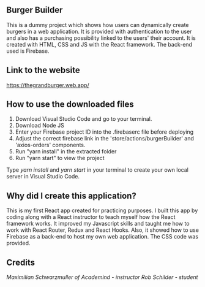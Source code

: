 ## Burger Builder

This is a dummy project which shows how users can dynamically create burgers in a web application. It is provided with authentication to the user and also has a purchasing possibility linked to the users' their account. It is created with HTML, CSS and JS with the React framework. The back-end used is Firebase.


## Link to the website

https://thegrandburger.web.app/

## How to use the downloaded files

1) Download Visual Studio Code and go to your terminal.
2) Download Node JS
3) Enter your Firebase project ID into the .firebaserc file before deploying
4) Adjust the correct firebase link in the 'store/actions/burgerBuilder' and 'axios-orders' components.
5) Run "yarn install" in the extracted folder
6) Run "yarn start" to view the project

 Type  *yarn install* and *yarn start* in your terminal to create your own local server in Visual Studio Code.

## Why did I create this application?

This is my first React app created for practicing purposes. I built this app by coding along with a React instructor to teach myself how the React framework works. It improved my Javascript skills and taught me how to work with React Router, Redux and React Hooks. Also, it showed how to use Firebase as a back-end to host my own web application. The CSS code was provided.

## Credits

*Maximilian Schwarzmuller of Academind - instructor*
*Rob Schilder - student*
 



